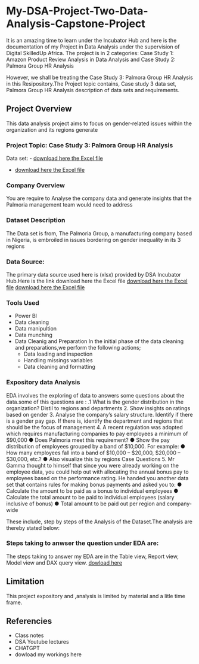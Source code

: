 # My-DSA-Project-Two-Data-Analysis-Capstone-Project

It is an amazing time to learn under the Incubator Hub and here is the documentation of my Project in Data Analysis under the supervision of Digital SkilledUp Africa. The project is in 2 categories: Case Study 1: Amazon Product Review Analysis in Data Analysis and Case Study 2: Palmora Group HR Analysis

However, we shall be treating the Case Study 3: Palmora Group HR Analysis in this Resipository.The Project topic contains, Case study 3 data set, Palmora Group HR Analysis  description of data sets and requirements.

## Project Overview
This data analysis project aims to focus on  gender-related issues within the organization and its regions generate 

### Project Topic: Case Study 3: Palmora Group HR Analysis
Data set: - [download here the Excel file](https://github.com/mercy-adebanjo/My-DSA-Project-Two-Data-Analysis-Capstone-Project/blob/main/Palmoria%20Group%20emp-data.csv)
- [download here the Excel file](https://github.com/mercy-adebanjo/My-DSA-Project-Two-Data-Analysis-Capstone-Project/blob/main/Palmoria%20Group%20Bonus%20Rules.xlsx)


### Company Overview
You are require to Analyse the company data and generate insights that the Palmoria management
team would need to address

### Dataset Description
The Data set is from, The Palmoria Group, a manufacturing company based in Nigeria, is embroiled in issues bordering on gender inequality in its 3 regions

### Data Source:
The primary data source used here is (xlsx) provided by DSA Incubator Hub.Here is the link download here the Excel file
[download here the Excel file](https://github.com/mercy-adebanjo/My-DSA-Project-Two-Data-Analysis-Capstone-Project/blob/main/Palmoria%20Group%20emp-data.csv)
[download here the Excel file](https://github.com/mercy-adebanjo/My-DSA-Project-Two-Data-Analysis-Capstone-Project/blob/main/Palmoria%20Group%20Bonus%20Rules.xlsx)

### Tools Used
- Power BI
 - Data cleaning
 - Data manipultion
 - Data munching
 - Data Cleanig and Preparation
   In the initial phase of the data cleaning and preparations,we perform the following actions;
   - Data loading and inspection
   - Handling missings variables
   - Data cleaning and formatting
### Expository data Analysis
EDA involves the exploring of data to answers some questions about the data.some of this questions are : 
.1 What is the gender distribution in the organization? Distil to regions and
departments
2. Show insights on ratings based on gender
3. Analyse the company’s salary structure. Identify if there is a gender pay gap. If
there is, identify the department and regions that should be the focus of
management
4. A recent regulation was adopted which requires manufacturing companies to pay
employees a minimum of $90,000
 ● Does Palmoria meet this requirement?
 ● Show the pay distribution of employees grouped by a band of $10,000. For example:
 ● How many employees fall into a band of $10,000 – $20,000, $20,000 – $30,000,
etc.?
 ● Also visualize this by regions
Case Questions
5. Mr Gamma thought to himself that since you were already working on the employee
data, you could help out with allocating the annual bonus pay to employees based on the
performance rating. He handed you another data set that contains rules for making bonus
payments and asked you to:
 ● Calculate the amount to be paid as a bonus to individual employees
 ● Calculate the total amount to be paid to individual employees (salary inclusive of
bonus)
 ● Total amount to be paid out per region and company-wide

These include, step by steps of the Analysis of the Dataset.The analysis are thereby stated below:

### Steps taking to anwser the question under EDA are:
The steps taking to answer my EDA are in the Table view, Report view, Model view and DAX query view. [dowload here](https://github.com/mercy-adebanjo/My-DSA-Project-Two-Data-Analysis-Capstone-Project/blob/main/Project%202%20Palmora%20Group%20HR%20Analysis.pbix)


## Limitation
This project expository and ,analysis is limited by material and a litle time frame.

## Referencies
- Class notes
- DSA Youtube lectures
- CHATGPT
- dowload my workings here
  
